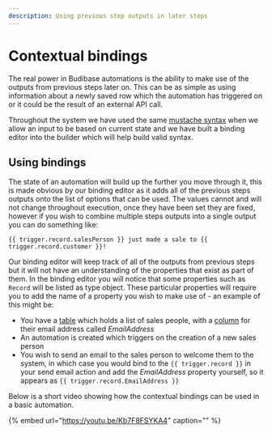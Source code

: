 ```yaml
---
description: Using previous step outputs in later steps
---
```


# Contextual bindings

The real power in Budibase automations is the ability to make use of the outputs from previous steps later on. This can be as simple as using information about a newly saved row which the automation has triggered on or it could be the result of an external API call.

Throughout the system we have used the same [mustache syntax](https://mustache.github.io/mustache.5.html) when we allow an input to be based on current state and we have built a binding editor into the builder which will help build valid syntax.

## Using bindings

The state of an automation will build up the further you move through it, this is made obvious by our binding editor as it adds all of the previous steps outputs onto the list of options that can be used. The values cannot and will not change throughout execution, once they have been set they are fixed, however if you wish to combine multiple steps outputs into a single output you can do something like:

```text
{{ trigger.record.salesPerson }} just made a sale to {{ trigger.record.customer }}!
```

Our binding editor will keep track of all of the outputs from previous steps but it will not have an understanding of the properties that exist as part of them. In the binding editor you will notice that some properties such as `Record` will be listed as type object. These particular properties will require you to add the name of a property you wish to make use of - an example of this might be:

* You have a [table](../data/tables/) which holds a list of sales people, with a [column](../data/tables/columns.md) for their email address called _EmailAddress_
* An automation is created which triggers on the creation of a new sales person
* You wish to send an email to the sales person to welcome them to the system, in which case you would bind to the `{{ trigger.record }}` in your send email action and add the _EmailAddress_ property yourself, so it appears as `{{ trigger.record.EmailAddress }}`

Below is a short video showing how the contextual bindings can be used in a basic automation.

{% embed url="https://youtu.be/Kb7F8FSYKA4" caption="" %}

